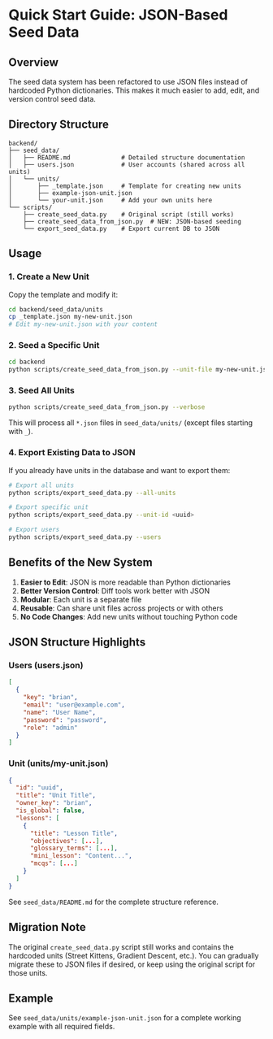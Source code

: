 # Quick Start Guide: JSON-Based Seed Data

## Overview

The seed data system has been refactored to use JSON files instead of hardcoded Python dictionaries. This makes it much easier to add, edit, and version control seed data.

## Directory Structure

```
backend/
├── seed_data/
│   ├── README.md              # Detailed structure documentation
│   ├── users.json             # User accounts (shared across all units)
│   └── units/
│       ├── _template.json     # Template for creating new units
│       ├── example-json-unit.json
│       └── your-unit.json     # Add your own units here
└── scripts/
    ├── create_seed_data.py    # Original script (still works)
    ├── create_seed_data_from_json.py  # NEW: JSON-based seeding
    └── export_seed_data.py    # Export current DB to JSON
```

## Usage

### 1. Create a New Unit

Copy the template and modify it:

```bash
cd backend/seed_data/units
cp _template.json my-new-unit.json
# Edit my-new-unit.json with your content
```

### 2. Seed a Specific Unit

```bash
cd backend
python scripts/create_seed_data_from_json.py --unit-file my-new-unit.json --verbose
```

### 3. Seed All Units

```bash
python scripts/create_seed_data_from_json.py --verbose
```

This will process all `*.json` files in `seed_data/units/` (except files starting with `_`).

### 4. Export Existing Data to JSON

If you already have units in the database and want to export them:

```bash
# Export all units
python scripts/export_seed_data.py --all-units

# Export specific unit
python scripts/export_seed_data.py --unit-id <uuid>

# Export users
python scripts/export_seed_data.py --users
```

## Benefits of the New System

1. **Easier to Edit**: JSON is more readable than Python dictionaries
2. **Better Version Control**: Diff tools work better with JSON
3. **Modular**: Each unit is a separate file
4. **Reusable**: Can share unit files across projects or with others
5. **No Code Changes**: Add new units without touching Python code

## JSON Structure Highlights

### Users (users.json)
```json
[
  {
    "key": "brian",
    "email": "user@example.com",
    "name": "User Name",
    "password": "password",
    "role": "admin"
  }
]
```

### Unit (units/my-unit.json)
```json
{
  "id": "uuid",
  "title": "Unit Title",
  "owner_key": "brian",
  "is_global": false,
  "lessons": [
    {
      "title": "Lesson Title",
      "objectives": [...],
      "glossary_terms": [...],
      "mini_lesson": "Content...",
      "mcqs": [...]
    }
  ]
}
```

See `seed_data/README.md` for the complete structure reference.

## Migration Note

The original `create_seed_data.py` script still works and contains the hardcoded units (Street Kittens, Gradient Descent, etc.). You can gradually migrate these to JSON files if desired, or keep using the original script for those units.

## Example

See `seed_data/units/example-json-unit.json` for a complete working example with all required fields.



